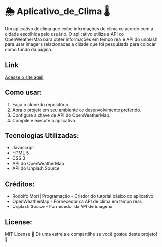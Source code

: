 # 🌦️ Aplicativo_de_Clima 🌡️

Um aplicativo de clima que exibe informações de clima de acordo com a cidade escolhida pelo usuário. O aplicativo utiliza a API do OpenWeatherMap para obter informações em tempo real e API do unplash para usar imagens relacionadas a cidade que foi pesquisada para colocar como fundo da página.

## Link
<a href="https://soualeques.github.io/Aplicativo_de_Clima/">Acesse o site aqui!</a>

## Como usar:
1. Faça o clone do repositório.
2. Abra o projeto em seu ambiente de desenvolvimento preferido.
3. Configure a chave de API do OpenWeatherMap.
4. Compile e execute o aplicativo.
## Tecnologias Utilizadas:
* Javascript
* HTML 5
* CSS 3
* API do OpenWeatherMap
* API do Unplash Source
## Créditos:
+ Rodolfo Mori | Programação - Criador do tutorial básico do aplicativo.
+ OpenWeatherMap - Fornecedor da API de clima em tempo real.
+ Unplash Source - Fornecedor da API de imagens
## License:
MIT License
🌟 Dê uma estrela e compartilhe se você gostou deste projeto! 🌟
